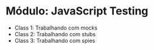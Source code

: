 # Módulo: JavaScript Testing

- Class 1: Trabalhando com mocks
- Class 2: Trabalhando com stubs
- Class 3: Trabalhando com spies
